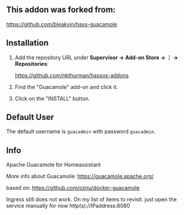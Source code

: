 ## This addon was forked from:
https://github.com/bleakvin/hass-guacamole


## Installation
1. Add the repository URL under **Supervisor → Add-on Store → ⋮ → Repositories**:

    https://github.com/nkthurman/hassos-addons

2. Find the "Guacamole" add-on and click it.
3. Click on the "INSTALL" button.


## Default User

The default username is `guacadmin` with password `guacadmin`.


## Info

Apache Guacamole for Homeassistant

More info about Guacamole: https://guacamole.apache.org/

based on: https://github.com/oznu/docker-guacamole


Ingress still does not work. On my list of items to revisit. just open the service manually for now http(s)://IPaddress:8080